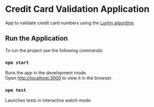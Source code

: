 # Credit Card Validation Application

App to validate credit card numbers using the [Lunhn algorithm](https://en.wikipedia.org/wiki/Luhn_algorithm).

## Run the Application

To run the project use the following commands:

### `npm start`

Runs the app in the development mode.\
Open [http://localhost:3000](http://localhost:3000) to view it in the browser.

### `npm test`

Launches tests in interactive watch mode.
